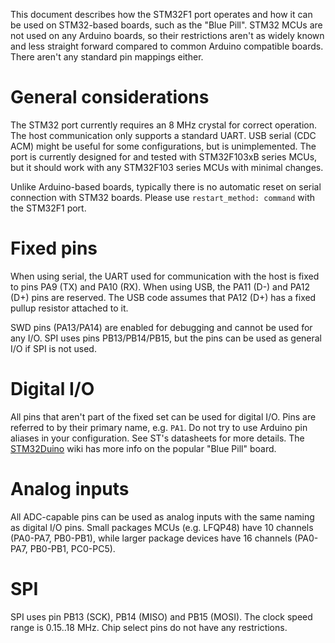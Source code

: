 This document describes how the STM32F1 port operates and how it can be used on
STM32-based boards, such as the "Blue Pill". STM32 MCUs are not used on any
Arduino boards, so their restrictions aren't as widely known and less straight
forward compared to common Arduino compatible boards. There aren't any standard
pin mappings either.

General considerations
======================

The STM32 port currently requires an 8 MHz crystal for correct operation. The
host communication only supports a standard UART. USB serial (CDC ACM) might be
useful for some configurations, but is unimplemented. The port is currently
designed for and tested with STM32F103xB series MCUs, but it should work with
any STM32F103 series MCUs with minimal changes.

Unlike Arduino-based boards, typically there is no automatic reset on serial
connection with STM32 boards. Please use `restart_method: command` with the
STM32F1 port.

Fixed pins
==========

When using serial, the UART used for communication with the host is
fixed to pins PA9 (TX) and PA10 (RX). When using USB, the PA11 (D-)
and PA12 (D+) pins are reserved. The USB code assumes that PA12 (D+)
has a fixed pullup resistor attached to it.

SWD pins (PA13/PA14) are enabled for debugging and cannot be used for
any I/O. SPI uses pins PB13/PB14/PB15, but the pins can be used as
general I/O if SPI is not used.

Digital I/O
===========

All pins that aren't part of the fixed set can be used for digital I/O. Pins are
referred to by their primary name, e.g. `PA1`. Do not try to use Arduino pin
aliases in your configuration. See ST's datasheets for more details. The
[STM32Duino](http://wiki.stm32duino.com/index.php?title=Blue_Pill) wiki has more
info on the popular "Blue Pill" board.

Analog inputs
=============

All ADC-capable pins can be used as analog inputs with the same naming as
digital I/O pins. Small packages MCUs (e.g. LFQP48) have 10 channels (PA0-PA7,
PB0-PB1), while larger package devices have 16 channels (PA0-PA7, PB0-PB1,
PC0-PC5).

SPI
===

SPI uses pin PB13 (SCK), PB14 (MISO) and PB15 (MOSI). The clock speed range is
0.15..18 MHz. Chip select pins do not have any restrictions.
